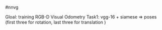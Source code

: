 #nnvg

Gloal: training RGB-D Visual Odometry
Task1: vgg-16 + siamese => poses (first three for rotation, last three for translation )
